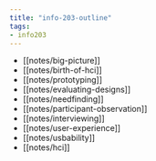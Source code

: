 ```yaml
---
title: "info-203-outline"
tags: 
- info203
---
```


- [[notes/big-picture]]
- [[notes/birth-of-hci]]
- [[notes/prototyping]]
- [[notes/evaluating-designs]]
- [[notes/needfinding]]
- [[notes/participant-observation]]
- [[notes/interviewing]]
- [[notes/user-experience]]
- [[notes/usbability]]
- [[notes/hci]]